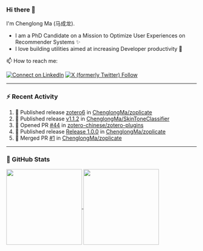 ### Hi there 👋

I'm Chenglong Ma (马成龙). 

* I am a PhD Candidate on a Mission to Optimize User Experiences on Recommender Systems ✨
* I love building utilities aimed at increasing Developer productivity 💪 

📫 How to reach me:

[![Connect on LinkedIn](https://img.shields.io/badge/--linkedin?label=LinkedIn&logo=LinkedIn&style=social)](https://www.linkedin.com/in/machenglong/)
[![X (formerly Twitter) Follow](https://img.shields.io/twitter/follow/ChenglongM)](https://twitter.com/ChenglongM)

---

### :zap: Recent Activity

<!--START_SECTION:activity-->
1. 🚀 Published release [zotero6](https://github.com/ChenglongMa/zoplicate/releases/tag/zotero6) in [ChenglongMa/zoplicate](https://github.com/ChenglongMa/zoplicate)
2. 🚀 Published release [v1.1.2](https://github.com/ChenglongMa/SkinToneClassifier/releases/tag/1.1.2) in [ChenglongMa/SkinToneClassifier](https://github.com/ChenglongMa/SkinToneClassifier)
3. 💪 Opened PR [#44](https://github.com/zotero-chinese/zotero-plugins/pull/44) in [zotero-chinese/zotero-plugins](https://github.com/zotero-chinese/zotero-plugins)
4. 🚀 Published release [Release 1.0.0](https://github.com/ChenglongMa/zoplicate/releases/tag/1.0.0) in [ChenglongMa/zoplicate](https://github.com/ChenglongMa/zoplicate)
5. 🎉 Merged PR [#1](https://github.com/ChenglongMa/zoplicate/pull/1) in [ChenglongMa/zoplicate](https://github.com/ChenglongMa/zoplicate)
<!--END_SECTION:activity-->

---

### 🌱 GitHub Stats

<a href="https://github.com/ChenglongMa#-github-stats">
  <img height=200 align="center" src="https://github-readme-stats.vercel.app/api?username=ChenglongMa" />
</a>
<a href="https://github.com/ChenglongMa#-github-stats">
  <img height=200 align="center" src="https://github-readme-stats.vercel.app/api/top-langs?username=ChenglongMa&layout=compact&langs_count=8&card_width=320" />
</a>


<!--
**ChenglongMa/ChenglongMa** is a ✨ _special_ ✨ repository because its `README.md` (this file) appears on your GitHub profile.

Here are some ideas to get you started:

- 🔭 I’m currently working on ...
- 🌱 I’m currently learning ...
- 👯 I’m looking to collaborate on ...
- 🤔 I’m looking for help with ...
- 💬 Ask me about ...
- 📫 How to reach me: ...
- 😄 Pronouns: ...
- ⚡ Fun fact: ...

![Chenglong's GitHub stats](https://github-readme-stats.vercel.app/api?username=ChenglongMa&show_icons=true&count_private=true)

---

![Top Langs](https://github-readme-stats.vercel.app/api/top-langs/?username=ChenglongMa)

---
-->
